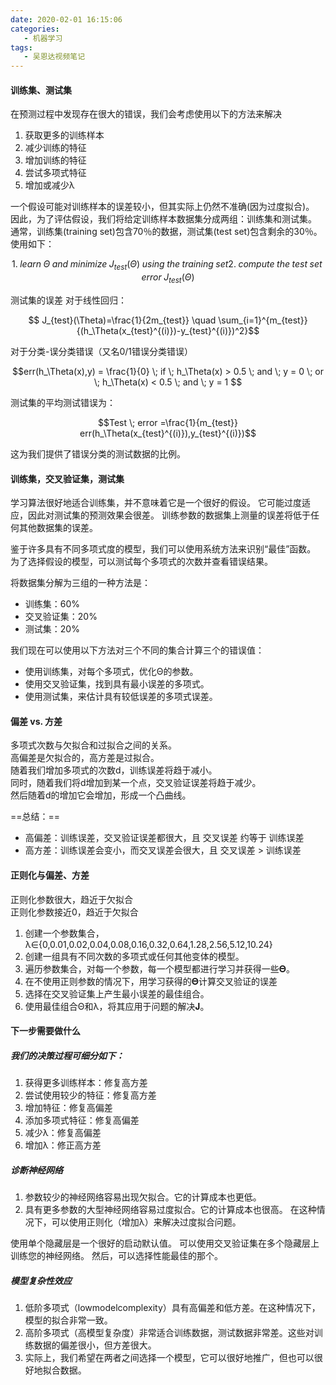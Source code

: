 ```yaml
---
date: 2020-02-01 16:15:06
categories:
   - 机器学习
tags:
   - 吴恩达视频笔记
---
```

#### 训练集、测试集
在预测过程中发现存在很大的错误，我们会考虑使用以下的方法来解决
1. 获取更多的训练样本
2. 减少训练的特征
3. 增加训练的特征
4. 尝试多项式特征
5. 增加或减少λ



一个假设可能对训练样本的误差较小，但其实际上仍然不准确(因为过度拟合)。
因此，为了评估假设，我们将给定训练样本数据集分成两组：训练集和测试集。 通常，训练集(training set)包含70％的数据，测试集(test set)包含剩余的30％。
使用如下：

```math
1.\; learn \; \Theta \; and \; minimize \; J_{test}(\Theta) \; using \; the \; training \; set 

2.\;compute \; the\;  test \; set \; error \; J_{test}(\Theta)

```

测试集的误差
对于线性回归：
```math
 J_{test}(\Theta)=\frac{1}{2m_{test}} \quad \sum_{i=1}^{m_{test}}{(h_\Theta(x_{test}^{(i)})-y_{test}^{(i)})^2}
 ```
 
对于分类-误分类错误（又名0/1错误分类错误）
```math
err(h_\Theta(x),y) = \frac{1}{0}   \; if \; h_\Theta(x) > 0.5 \; and \; y = 0  \; or \;  h_\Theta(x) < 0.5 \; and \; y = 1

```
测试集的平均测试错误为：
```math
Test \; error =\frac{1}{m_{test}}  err(h_\Theta(x_{test}^{(i)}),y_{test}^{(i)})
 ```
 这为我们提供了错误分类的测试数据的比例。



#### 训练集，交叉验证集，测试集
学习算法很好地适合训练集，并不意味着它是一个很好的假设。 它可能过度适应，因此对测试集的预测效果会很差。 训练参数的数据集上测量的误差将低于任何其他数据集的误差。

鉴于许多具有不同多项式度的模型，我们可以使用系统方法来识别“最佳”函数。 为了选择假设的模型，可以测试每个多项式的次数并查看错误结果。

将数据集分解为三组的一种方法是：
- 训练集：60%
- 交叉验证集：20%
- 测试集：20%

我们现在可以使用以下方法对三个不同的集合计算三个的错误值：
- 使用训练集，对每个多项式，优化Θ的参数。
- 使用交叉验证集，找到具有最小误差的多项式。
- 使用测试集，来估计具有较低误差的多项式误差。

#### 偏差 vs. 方差
多项式次数与欠拟合和过拟合之间的关系。
<br/>
高偏差是欠拟合的，高方差是过拟合。
<br/>
随着我们增加多项式的次数d，训练误差将趋于减小。
<br/>
同时，随着我们将d增加到某一个点，交叉验证误差将趋于减少。<br/>
然后随着d的增加它会增加，形成一个凸曲线。
<br/>

==总结：==
- 高偏差：训练误差，交叉验证误差都很大，且 交叉误差 约等于 训练误差 
- 高方差：训练误差会变小，而交叉误差会很大，且 交叉误差 > 训练误差 



#### 正则化与偏差、方差
正则化参数很大，趋近于欠拟合  <br/>
正则化参数接近0，趋近于欠拟合


1. 创建一个参数集合，λ∈{0,0.01,0.02,0.04,0.08,0.16,0.32,0.64,1.28,2.56,5.12,10.24}
2. 创建一组具有不同次数的多项式或任何其他变体的模型。
3. 遍历参数集合，对每一个参数，每一个模型都进行学习并获得一些𝚯。
4. 在不使用正则参数的情况下，用学习获得的𝚯计算交叉验证的误差
5. 选择在交叉验证集上产生最小误差的最佳组合。
6. 使用最佳组合Θ和λ，将其应用于问题的解决𝐉。

#### 下一步需要做什么
##### 我们的决策过程可细分如下：
1. 获得更多训练样本：修复高方差
2. 尝试使用较少的特征：修复高方差
3. 增加特征：修复高偏差
4. 添加多项式特征：修复高偏差
5. 减少λ：修复高偏差
6. 增加λ：修正高方差

##### 诊断神经网络
1. 参数较少的神经网络容易出现欠拟合。它的计算成本也更低。
2. 具有更多参数的大型神经网络容易过度拟合。它的计算成本也很高。
在这种情况下，可以使用正则化（增加λ）来解决过度拟合问题。

使用单个隐藏层是一个很好的启动默认值。
可以使用交叉验证集在多个隐藏层上训练您的神经网络。
然后，可以选择性能最佳的那个。

##### 模型复杂性效应
1. 低阶多项式（lowmodelcomplexity）具有高偏差和低方差。在这种情况下，模型的拟合非常一致。
2. 高阶多项式（高模型复杂度）非常适合训练数据，测试数据非常差。这些对训练数据的偏差很小，但方差很大。
3. 实际上，我们希望在两者之间选择一个模型，它可以很好地推广，但也可以很好地拟合数据。

